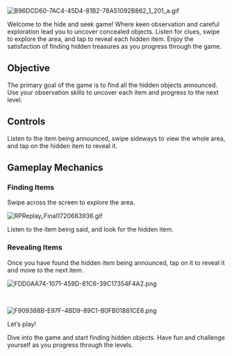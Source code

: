 ![B96DCD60-7AC4-45D4-81B2-78A51092B862_1_201_a.gif](https://help.studycat.com/hc/article_attachments/34930712507545)


Welcome to the hide and seek game! Where keen observation and careful exploration lead you to uncover concealed objects. Listen for clues, swipe to explore the area, and tap to reveal each hidden item. Enjoy the satisfaction of finding hidden treasures as you progress through the game.


## Objective


The primary goal of the game is to find all the hidden objects announced. Use your observation skills to uncover each item and progress to the next level.


## Controls


Listen to the item being announced, swipe sideways to view the whole area, and tap on the hidden item to reveal it.


## Gameplay Mechanics


### Finding Items


Swipe across the screen to explore the area. 


![RPReplay_Final1720683936.gif](https://help.studycat.com/hc/article_attachments/34930712511513)


Listen to the item being said, and look for the hidden item.


### Revealing Items


Once you have found the hidden item being announced, tap on it to reveal it and move to the next item.


![FDD0AA74-1071-459D-81C6-39C17354F4A2.png](https://help.studycat.com/hc/article_attachments/34783745782809)


 


![F909388B-E97F-4BD9-89C1-B0FB01881CE6.png](https://help.studycat.com/hc/article_attachments/34783721841177)


Let’s play!


Dive into the game and start finding hidden objects. Have fun and challenge yourself as you progress through the levels.

